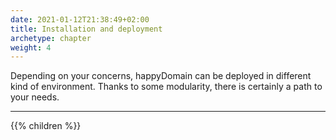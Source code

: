 ```yaml
---
date: 2021-01-12T21:38:49+02:00
title: Installation and deployment
archetype: chapter
weight: 4
---
```


Depending on your concerns, happyDomain can be deployed in different kind of environment.
Thanks to some modularity, there is certainly a path to your needs.

---

{{% children %}}
